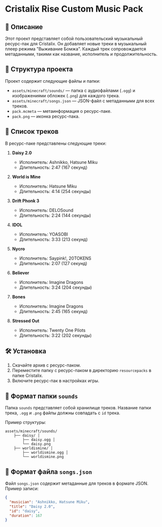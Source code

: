 # Cristalix Rise Custom Music Pack

## 📖 Описание
Этот проект представляет собой пользовательский музыкальный ресурс-пак для Cristalix. Он добавляет новые треки в музыкальный плеер режима "Выживание Бомжа". Каждый трек сопровождается метаданными, такими как название, исполнитель и продолжительность.

## 📂 Структура проекта
Проект содержит следующие файлы и папки:

- `assets/minecraft/sounds/` — папка с аудиофайлами (`.ogg`) и изображениями обложек (`.png`) для каждого трека.
- `assets/minecraft/songs.json` — JSON-файл с метаданными для всех треков.
- `pack.mcmeta` — метаинформация о ресурс-паке.
- `pack.png` — иконка ресурс-пака.

## 🎵 Список треков
В ресурс-паке представлены следующие треки:

1. **Daisy 2.0**  
   - Исполнитель: Ashnikko, Hatsune Miku  
   - Длительность: 2:47 (167 секунд)  

2. **World is Mine**  
   - Исполнитель: Hatsune Miku  
   - Длительность: 4:14 (254 секунды)  

3. **Drift Phonk 3**  
   - Исполнитель: DELOSound  
   - Длительность: 2:24 (144 секунды)  

4. **IDOL**  
   - Исполнитель: YOASOBI  
   - Длительность: 3:33 (213 секунд)  

5. **Nycro**  
   - Исполнитель: Saypink!, 20TOKENS  
   - Длительность: 2:07 (127 секунд)  

6. **Believer**  
   - Исполнитель: Imagine Dragons  
   - Длительность: 3:24 (204 секунды)  

7. **Bones**  
   - Исполнитель: Imagine Dragons  
   - Длительность: 2:45 (165 секунд)  

8. **Stressed Out**  
   - Исполнитель: Twenty One Pilots  
   - Длительность: 3:22 (202 секунды)  

## 🛠 Установка
1. Скачайте архив с ресурс-паком.
2. Переместите папку с ресурс-паком в директорию `resourcepacks` в папке Cristalix.
3. Включите ресурс-пак в настройках игры.

## 📜 Формат папки `sounds`
Папка `sounds` представляет собой хранилище треков. Название папки трека, `.ogg` и `.png` файлы должны совпадать с `id` трека.

Пример структуры:
```
assets/minecraft/sounds/ 
    ├── daisy/ │ 
        ├── daisy.ogg │ 
        └── daisy.png 
    ├── worldismine/ │ 
        ├── worldismine.ogg │ 
        └── worldismine.png
```


## 📜 Формат файла `songs.json`
Файл `songs.json` содержит метаданные для треков в формате JSON. Пример записи:
```json
{
  "musician": "Ashnikko, Hatsune Miku",
  "title": "Daisy 2.0",
  "id": "daisy",
  "duration": 167
}